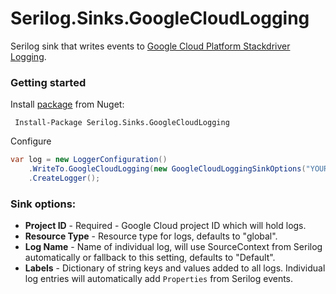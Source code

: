 # Serilog.Sinks.GoogleCloudLogging

Serilog sink that writes events to [Google Cloud Platform Stackdriver Logging](https://cloud.google.com/logging/).

### Getting started

Install [package](https://www.nuget.org/packages/Serilog.Sinks.GoogleCloudLogging/) from Nuget:

     Install-Package Serilog.Sinks.GoogleCloudLogging

Configure 

```csharp
var log = new LoggerConfiguration()
    .WriteTo.GoogleCloudLogging(new GoogleCloudLoggingSinkOptions("YOUR_PROJECT_ID"))
    .CreateLogger();
```

### Sink options:

- **Project ID** - Required - Google Cloud project ID which will hold logs.
- **Resource Type** - Resource type for logs, defaults to "global".
- **Log Name** - Name of individual log, will use SourceContext from Serilog automatically or fallback to this setting, defaults to "Default".
- **Labels** - Dictionary of string keys and values added to all logs. Individual log entries will automatically add `Properties` from Serilog events.
